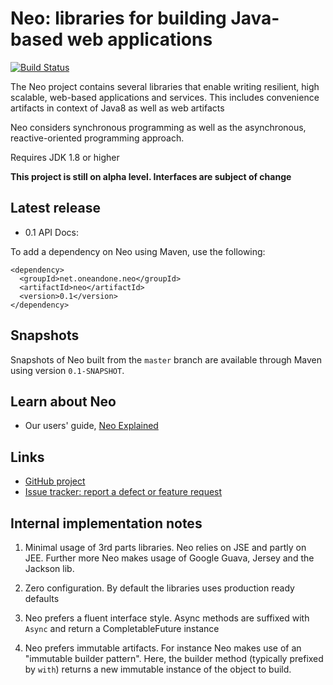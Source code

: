 Neo: libraries for building Java-based web applications
===================================================

[![Build Status]()]()

The Neo project contains several libraries that enable writing resilient, high scalable, web-based applications and services. This includes convenience artifacts in context of Java8 as well as web artifacts 
 
Neo considers synchronous programming as well as the asynchronous, reactive-oriented programming approach. 

Requires JDK 1.8 or higher

**This project is still on alpha level. Interfaces are subject of change**

Latest release
--------------

- 0.1 API Docs: 

To add a dependency on Neo using Maven, use the following:

```
<dependency>
  <groupId>net.oneandone.neo</groupId>
  <artifactId>neo</artifactId>
  <version>0.1</version>
</dependency>
```

Snapshots
---------

Snapshots of Neo built from the `master` branch are available through Maven
using version `0.1-SNAPSHOT`. 


Learn about Neo
------------------

- Our users' guide, [Neo Explained]()


Links
-----

- [GitHub project]()
- [Issue tracker: report a defect or feature request]()

Internal implementation notes
--------------------

1. Minimal usage of 3rd parts libraries. Neo relies on JSE and partly on JEE. Further more Neo makes usage of Google Guava, Jersey and the Jackson lib.    

2. Zero configuration. By default the libraries uses production ready defaults

3. Neo prefers a fluent interface style. Async methods are suffixed with `Async` and return a CompletableFuture instance 

4. Neo prefers immutable artifacts. For instance Neo makes use of an "immutable builder pattern". Here, the builder method (typically prefixed by `with`) returns a new immutable instance of the object to build.   
